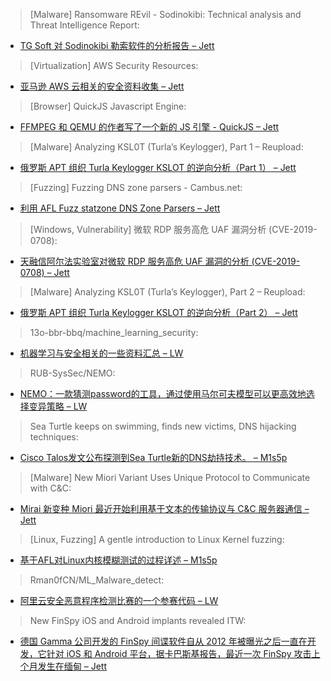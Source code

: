 > [Malware] Ransomware REvil - Sodinokibi: Technical analysis and Threat Intelligence Report: 


* [TG Soft 对 Sodinokibi 勒索软件的分析报告 – Jett](https://www.tgsoft.it/english/news_archivio_eng.asp?id=1004)



> [Virtualization] AWS Security Resources: 


* [亚马逊 AWS 云相关的安全资料收集 – Jett](https://gist.github.com/chanj/6c48c059ad4b72a60bf3)



> [Browser] QuickJS Javascript Engine: 


* [FFMPEG 和 QEMU 的作者写了一个新的 JS 引擎 - QuickJS – Jett](https://bellard.org/quickjs/)



> [Malware] Analyzing KSL0T (Turla’s Keylogger), Part 1 – Reupload: 


* [俄罗斯 APT 组织 Turla Keylogger KSLOT 的逆向分析（Part 1） – Jett](https://0ffset.net/reverse-engineering/malware-analysis/analyzing-turlas-keylogger-1/)



> [Fuzzing] Fuzzing DNS zone parsers - Cambus.net: 


* [利用 AFL Fuzz statzone DNS Zone Parsers – Jett](https://www.cambus.net/fuzzing-dns-zone-parsers/)



> [Windows, Vulnerability] 微软 RDP 服务高危 UAF 漏洞分析 (CVE-2019-0708): 


* [天融信阿尔法实验室对微软 RDP 服务高危 UAF 漏洞的分析 (CVE-2019-0708) – Jett](https://paper.seebug.org/971/)



> [Malware] Analyzing KSL0T (Turla’s Keylogger), Part 2 – Reupload: 


* [俄罗斯 APT 组织 Turla Keylogger KSLOT 的逆向分析（Part 2） – Jett](https://0ffset.net/reverse-engineering/malware-analysis/analyzing-turlas-keylogger-2/)



> 13o-bbr-bbq/machine_learning_security: 


* [机器学习与安全相关的一些资料汇总 – LW](https://github.com/13o-bbr-bbq/machine_learning_security)



> RUB-SysSec/NEMO: 


* [NEMO：一款猜测password的工具，通过使用马尔可夫模型可以更高效地选择变异策略 – LW](https://github.com/RUB-SysSec/NEMO//)



> Sea Turtle keeps on swimming, finds new victims, DNS hijacking techniques: 


* [Cisco Talos发文公布探测到Sea Turtle新的DNS劫持技术。 – M1s5p](http://feedproxy.google.com/~r/feedburner/Talos/~3/PKU652G1B9I/sea-turtle-keeps-on-swimming.html)



> [Malware] New Miori Variant Uses Unique Protocol to Communicate with C&C: 


* [Mirai 新变种 Miori 最近开始利用基于文本的传输协议与 C&C 服务器通信 – Jett](http://feeds.trendmicro.com/~r/Anti-MalwareBlog/~3/vstf82Yjcg4/)



> [Linux, Fuzzing] A gentle introduction to Linux Kernel fuzzing: 


* [基于AFL对Linux内核模糊测试的过程详述 – M1s5p](https://blog.cloudflare.com/a-gentle-introduction-to-linux-kernel-fuzzing/)



> Rman0fCN/ML_Malware_detect: 


* [阿里云安全恶意程序检测比赛的一个参赛代码 – LW](https://github.com/Rman0fCN/ML_Malware_detect)



> New FinSpy iOS and Android implants revealed ITW: 


* [德国 Gamma 公司开发的 FinSpy 间谍软件自从 2012 年被曝光之后一直在开发，它针对 iOS 和 Android 平台，据卡巴斯基报告，最近一次 FinSpy 攻击上个月发生在缅甸 – Jett](https://securelist.com/new-finspy-ios-and-android-implants-revealed-itw/91685/)
